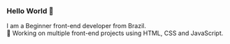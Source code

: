 ### Hello World 👋
I am a Beginner front-end developer from Brazil.
<br>
🔭 Working on multiple front-end projects using HTML, CSS and JavaScript.
 
